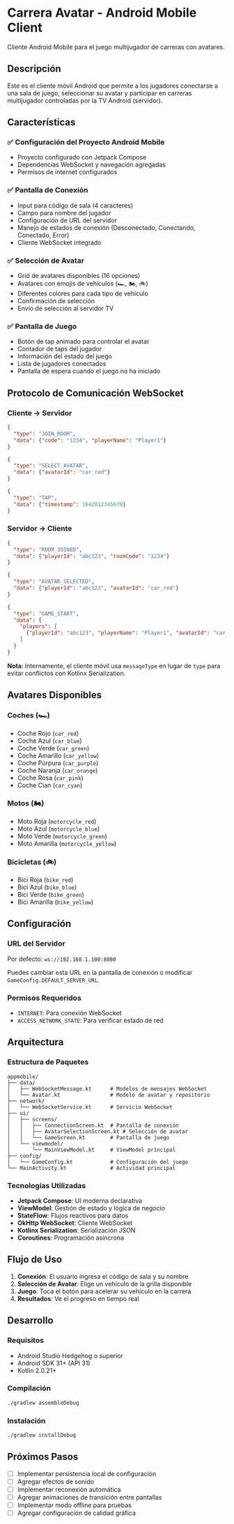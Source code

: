 # Carrera Avatar - Android Mobile Client

Cliente Android Mobile para el juego multijugador de carreras con avatares.

## Descripción

Este es el cliente móvil Android que permite a los jugadores conectarse a una sala de juego, seleccionar su avatar y participar en carreras multijugador controladas por la TV Android (servidor).

## Características

### ✅ Configuración del Proyecto Android Mobile

- Proyecto configurado con Jetpack Compose
- Dependencias WebSocket y navegación agregadas
- Permisos de internet configurados

### ✅ Pantalla de Conexión

- Input para código de sala (4 caracteres)
- Campo para nombre del jugador
- Configuración de URL del servidor
- Manejo de estados de conexión (Desconectado, Conectando, Conectado, Error)
- Cliente WebSocket integrado

### ✅ Selección de Avatar

- Grid de avatares disponibles (16 opciones)
- Avatares con emojis de vehículos (🏎️, 🏍️, 🚲)
- Diferentes colores para cada tipo de vehículo
- Confirmación de selección
- Envío de selección al servidor TV

### ✅ Pantalla de Juego

- Botón de tap animado para controlar el avatar
- Contador de taps del jugador
- Información del estado del juego
- Lista de jugadores conectados
- Pantalla de espera cuando el juego no ha iniciado

## Protocolo de Comunicación WebSocket

### Cliente → Servidor

```json
{
  "type": "JOIN_ROOM",
  "data": {"code": "1234", "playerName": "Player1"}
}

{
  "type": "SELECT_AVATAR",
  "data": {"avatarId": "car_red"}
}

{
  "type": "TAP",
  "data": {"timestamp": 1642012345678}
}
```

### Servidor → Cliente

```json
{
  "type": "ROOM_JOINED",
  "data": {"playerId": "abc123", "roomCode": "1234"}
}

{
  "type": "AVATAR_SELECTED",
  "data": {"playerId": "abc123", "avatarId": "car_red"}
}

{
  "type": "GAME_START",
  "data": {
    "players": [
      {"playerId": "abc123", "playerName": "Player1", "avatarId": "car_red"}
    ]
  }
}
```

**Nota**: Internamente, el cliente móvil usa `messageType` en lugar de `type` para evitar conflictos con Kotlinx Serialization.

## Avatares Disponibles

### Coches (🏎️)

- Coche Rojo (`car_red`)
- Coche Azul (`car_blue`)
- Coche Verde (`car_green`)
- Coche Amarillo (`car_yellow`)
- Coche Púrpura (`car_purple`)
- Coche Naranja (`car_orange`)
- Coche Rosa (`car_pink`)
- Coche Cian (`car_cyan`)

### Motos (🏍️)

- Moto Roja (`motorcycle_red`)
- Moto Azul (`motorcycle_blue`)
- Moto Verde (`motorcycle_green`)
- Moto Amarilla (`motorcycle_yellow`)

### Bicicletas (🚲)

- Bici Roja (`bike_red`)
- Bici Azul (`bike_blue`)
- Bici Verde (`bike_green`)
- Bici Amarilla (`bike_yellow`)

## Configuración

### URL del Servidor

Por defecto: `ws://192.168.1.100:8080`

Puedes cambiar esta URL en la pantalla de conexión o modificar `GameConfig.DEFAULT_SERVER_URL`.

### Permisos Requeridos

- `INTERNET`: Para conexión WebSocket
- `ACCESS_NETWORK_STATE`: Para verificar estado de red

## Arquitectura

### Estructura de Paquetes

```
appmobile/
├── data/
│   ├── WebSocketMessage.kt      # Modelos de mensajes WebSocket
│   └── Avatar.kt                # Modelo de avatar y repositorio
├── network/
│   └── WebSocketService.kt      # Servicio WebSocket
├── ui/
│   ├── screens/
│   │   ├── ConnectionScreen.kt  # Pantalla de conexión
│   │   ├── AvatarSelectionScreen.kt # Selección de avatar
│   │   └── GameScreen.kt        # Pantalla de juego
│   └── viewmodel/
│       └── MainViewModel.kt     # ViewModel principal
├── config/
│   └── GameConfig.kt            # Configuración del juego
└── MainActivity.kt              # Actividad principal
```

### Tecnologías Utilizadas

- **Jetpack Compose**: UI moderna declarativa
- **ViewModel**: Gestión de estado y lógica de negocio
- **StateFlow**: Flujos reactivos para datos
- **OkHttp WebSocket**: Cliente WebSocket
- **Kotlinx Serialization**: Serialización JSON
- **Coroutines**: Programación asíncrona

## Flujo de Uso

1. **Conexión**: El usuario ingresa el código de sala y su nombre
2. **Selección de Avatar**: Elige un vehículo de la grilla disponible
3. **Juego**: Toca el botón para acelerar su vehículo en la carrera
4. **Resultados**: Ve el progreso en tiempo real

## Desarrollo

### Requisitos

- Android Studio Hedgehog o superior
- Android SDK 31+ (API 31)
- Kotlin 2.0.21+

### Compilación

```bash
./gradlew assembleDebug
```

### Instalación

```bash
./gradlew installDebug
```

## Próximos Pasos

- [ ] Implementar persistencia local de configuración
- [ ] Agregar efectos de sonido
- [ ] Implementar reconexión automática
- [ ] Agregar animaciones de transición entre pantallas
- [ ] Implementar modo offline para pruebas
- [ ] Agregar configuración de calidad gráfica

